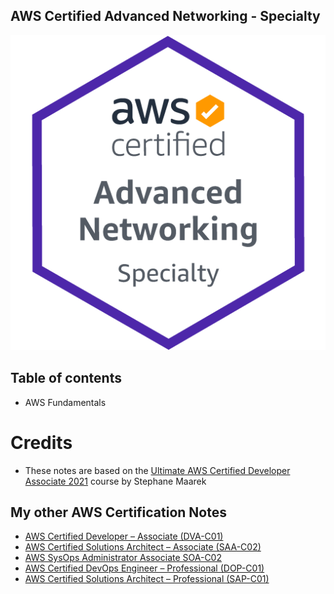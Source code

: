 ## AWS Certified Advanced Networking - Specialty
![AWS Certified Advanced Networking - Specialty](https://github.com/aireddy73/AWS/blob/main/images/ANS-C01.png)




## Table of contents

- AWS Fundamentals
   



# Credits

- These notes are based on the [Ultimate AWS Certified Developer Associate 2021](https://www.udemy.com/course/aws-certified-developer-associate-dva-c01/) course by Stephane Maarek

## My other AWS Certification Notes
- [AWS Certified Developer – Associate (DVA-C01)](https://github.com/aireddy73/AWS/tree/main/DVA-C01)
- [AWS Certified Solutions Architect – Associate (SAA-C02)](https://github.com/aireddy73/AWS/tree/main/SAA-C02)
- [AWS SysOps Administrator Associate SOA-C02](https://github.com/aireddy73/AWS/tree/main/SOA-C02)
- [AWS Certified DevOps Engineer – Professional (DOP-C01)](https://github.com/aireddy73/AWS/tree/main/DOP-C01)
- [AWS Certified Solutions Architect – Professional (SAP-C01)](https://github.com/aireddy73/AWS/tree/main/SAP-C01)
